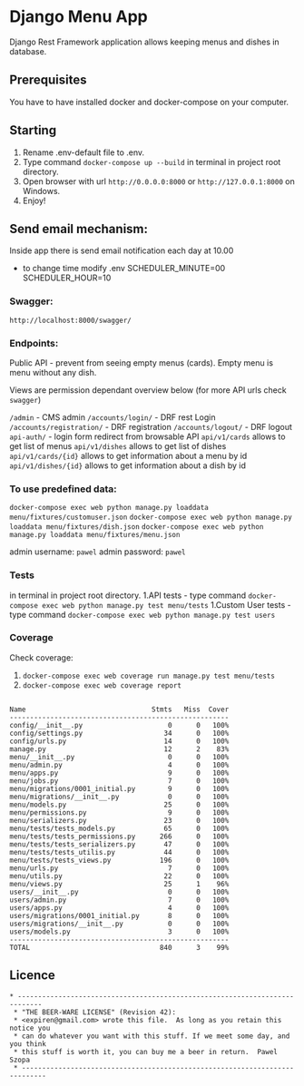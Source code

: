 # Django Menu App
Django Rest Framework application allows keeping menus and dishes in database.

## Prerequisites
You have to have installed docker and docker-compose on your computer.

## Starting
1. Rename .env-default file to .env.
2. Type command `docker-compose up --build` in terminal in project root directory.
3. Open browser with url `http://0.0.0.0:8000` or `http://127.0.0.1:8000` on Windows.
4. Enjoy!

## Send email mechanism:
Inside app there is send email notification each day at 10.00
- to change time modify  .env
SCHEDULER_MINUTE=00
SCHEDULER_HOUR=10
  


### Swagger:
`http://localhost:8000/swagger/`

### Endpoints:

Public API - prevent from seeing empty menus (cards). Empty menu is menu without any dish.

Views are permission dependant overview below (for more API urls check `swagger`)

`/admin` - CMS admin
`/accounts/login/` - DRF rest Login
`/accounts/registration/` -  DRF  registration
`/accounts/logout/` -  DRF  logout
`api-auth/` - login form redirect from browsable API
`api/v1/cards` allows to get list of menus
`api/v1/dishes`  allows to get list of dishes
`api/v1/cards/{id}` allows to get information about a menu by id
`api/v1/dishes/{id}` allows to get information about a dish by id

### To use predefined data:
`docker-compose exec web python manage.py loaddata menu/fixtures/customuser.json`
`docker-compose exec web python manage.py loaddata menu/fixtures/dish.json`
`docker-compose exec web python manage.py loaddata menu/fixtures/menu.json`

admin username: `pawel`
admin password: `pawel`

### Tests
in terminal in project root directory.
1.API tests - type command `docker-compose exec web python manage.py test menu/tests` 
1.Custom User tests - type command `docker-compose exec web python manage.py test users` 

### Coverage
Check coverage:
1. `docker-compose exec web coverage run manage.py test menu/tests`
2. `docker-compose exec web coverage report`

```text

Name                               Stmts   Miss  Cover
------------------------------------------------------
config/__init__.py                     0      0   100%
config/settings.py                    34      0   100%
config/urls.py                        14      0   100%
manage.py                             12      2    83%
menu/__init__.py                       0      0   100%
menu/admin.py                          4      0   100%
menu/apps.py                           9      0   100%
menu/jobs.py                           7      0   100%
menu/migrations/0001_initial.py        9      0   100%
menu/migrations/__init__.py            0      0   100%
menu/models.py                        25      0   100%
menu/permissions.py                    9      0   100%
menu/serializers.py                   23      0   100%
menu/tests/tests_models.py            65      0   100%
menu/tests/tests_permissions.py      266      0   100%
menu/tests/tests_serializers.py       47      0   100%
menu/tests/tests_utilis.py            44      0   100%
menu/tests/tests_views.py            196      0   100%
menu/urls.py                           7      0   100%
menu/utils.py                         22      0   100%
menu/views.py                         25      1    96%
users/__init__.py                      0      0   100%
users/admin.py                         7      0   100%
users/apps.py                          4      0   100%
users/migrations/0001_initial.py       8      0   100%
users/migrations/__init__.py           0      0   100%
users/models.py                        3      0   100%
------------------------------------------------------
TOTAL                                840      3    99%

```

## Licence
```text
* ----------------------------------------------------------------------------
 * "THE BEER-WARE LICENSE" (Revision 42):
 * <expiren@gmail.com> wrote this file.  As long as you retain this notice you
 * can do whatever you want with this stuff. If we meet some day, and you think
 * this stuff is worth it, you can buy me a beer in return.  Pawel Szopa
 * ----------------------------------------------------------------------------
```

